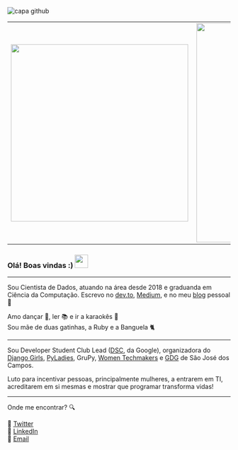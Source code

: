 ![capa github](https://github.com/leticiadasilva/leticiadasilva/blob/main/Capa_github.jpg)  


<center>
  <table>
    <tr>
        <td><img width="400px" align="left" src="https://github-readme-stats.vercel.app/api/top-langs/?username=leticiadasilva&hide=html&layout=compact&theme=buefy" /></td>
        <td><img width="495px" align="left" src="https://github-readme-stats.vercel.app/api?username=leticiadasilva&theme=buefy" /></td>
    </tr>   
  </table>
</center>  

### Olá! Boas vindas :) <img src="https://raw.githubusercontent.com/iampavangandhi/iampavangandhi/master/gifs/Hi.gif" width="30px"></h2>

---

Sou Cientista de Dados, atuando na área desde 2018 e graduanda em Ciência da Computação. Escrevo no [dev.to](https://dev.to/dii_lua), [Medium](https://medium.com/@dii_lua), e no meu [blog](https://leticiadasilva.github.io/) pessoal :revolving_hearts:  

Amo dançar :dancer:, ler :books: e ir a karaokês :microphone:  
Sou mãe de duas gatinhas, a Ruby e a Banguela :cat2:  

---

Sou Developer Student Club Lead ([DSC](https://dsc.community.dev/universidade-paulista/), da Google), organizadora do [Django Girls](https://www.instagram.com/djangogirlssjc/), [PyLadies](https://www.instagram.com/pyladiessjc/), GruPy, [Women Techmakers](https://www.instagram.com/wtmsjc/) e [GDG](https://www.instagram.com/gdgsjc/) de São José dos Campos.  

Luto para incentivar pessoas, principalmente mulheres, a entrarem em TI, acreditarem em si mesmas e mostrar que programar transforma vidas!  

---

Onde me encontrar? :mag:  

:blue_heart: [Twitter](https://twitter.com/dii_lua)  
:purple_heart: [LinkedIn](https://www.linkedin.com/in/leticiasilvar)  
:orange_heart: [Email](mailto:leticiadasilva.contato@gmail.com)  

